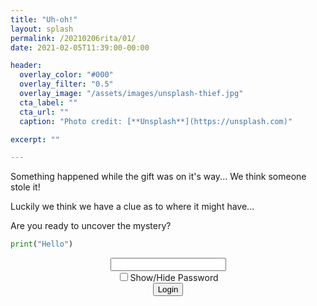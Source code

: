 ```yaml
---
title: "Uh-oh!"
layout: splash
permalink: /20210206rita/01/
date: 2021-02-05T11:39:00-00:00

header:
  overlay_color: "#000"
  overlay_filter: "0.5"
  overlay_image: "/assets/images/unsplash-thief.jpg"
  cta_label: ""
  cta_url: ""
  caption: "Photo credit: [**Unsplash**](https://unsplash.com)"

excerpt: ""

---
```

  
Something happened while the gift was on it's way... We think someone stole it!

Luckily we think we have a clue as to where it might have...

Are you ready to uncover the mystery?


```python
print("Hello")
```

<center>
  <div class="wrapper">
    <form class="form1" action="https://www.albertsmysteries.com/20210206rita/">
      <div class="inputcontent">
          <input type="text" id="password" /><br />
          <input type="checkbox" onclick="myFunction()" />Show/Hide Password
      </div>
      <div class="buttons">
        <input
          class="orangebutton"
          type="button"
          value="Login"
          onclick="checkPassword()" />
      </div>
    </form>
  </div>
</center>
<script src="/assets/js/20210206rita/01.js"></script>

